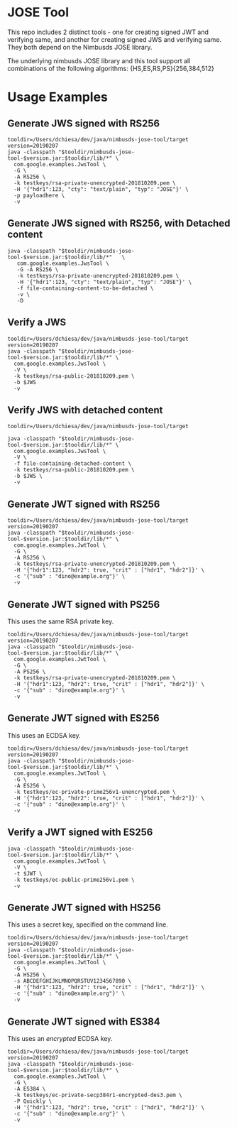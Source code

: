# JOSE Tool

This repo includes 2 distinct tools - one for creating signed
JWT and verifying same, and another for creating signed JWS
and verifying same. They both depend on the Nimbusds JOSE
library.

The underlying nimbusds JOSE library and this tool support all combinations of the following algorithms:
{HS,ES,RS,PS}{256,384,512}

# Usage Examples

## Generate JWS signed with RS256

```
tooldir=/Users/dchiesa/dev/java/nimbusds-jose-tool/target
version=20190207
java -classpath "$tooldir/nimbusds-jose-tool-$version.jar:$tooldir/lib/*" \
  com.google.examples.JwsTool \
  -G \
  -A RS256 \
  -k testkeys/rsa-private-unencrypted-201810209.pem \
  -H '{"hdr1":123, "cty": "text/plain", "typ": "JOSE"}' \
  -p payloadhere \
  -v
```

## Generate JWS signed with RS256, with Detached content

```
java -classpath "$tooldir/nimbusds-jose-tool-$version.jar:$tooldir/lib/*"   \
   com.google.examples.JwsTool \
   -G -A RS256 \
   -k testkeys/rsa-private-unencrypted-201810209.pem \
   -H '{"hdr1":123, "cty": "text/plain", "typ": "JOSE"}' \
   -f file-containing-content-to-be-detached \
   -v \
   -D
```

## Verify a JWS

```
tooldir=/Users/dchiesa/dev/java/nimbusds-jose-tool/target
version=20190207
java -classpath "$tooldir/nimbusds-jose-tool-$version.jar:$tooldir/lib/*" \
  com.google.examples.JwsTool \
  -V \
  -k testkeys/rsa-public-201810209.pem \
  -b $JWS
  -v
```

## Verify JWS with detached content

```
tooldir=/Users/dchiesa/dev/java/nimbusds-jose-tool/target

java -classpath "$tooldir/nimbusds-jose-tool-$version.jar:$tooldir/lib/*" \
  com.google.examples.JwsTool \
  -V \
  -f file-containing-detached-content \
  -k testkeys/rsa-public-201810209.pem \
  -b $JWS \
  -v
```

## Generate JWT signed with RS256

```
tooldir=/Users/dchiesa/dev/java/nimbusds-jose-tool/target
version=20190207
java -classpath "$tooldir/nimbusds-jose-tool-$version.jar:$tooldir/lib/*" \
  com.google.examples.JwtTool \
  -G \
  -A RS256 \
  -k testkeys/rsa-private-unencrypted-201810209.pem \
  -H '{"hdr1":123, "hdr2": true, "crit" : ["hdr1", "hdr2"]}' \
  -c '{"sub" : "dino@example.org"}' \
  -v
```

## Generate JWT signed with PS256

This uses the same RSA private key.

```
tooldir=/Users/dchiesa/dev/java/nimbusds-jose-tool/target
version=20190207
java -classpath "$tooldir/nimbusds-jose-tool-$version.jar:$tooldir/lib/*" \
  com.google.examples.JwtTool \
  -G \
  -A PS256 \
  -k testkeys/rsa-private-unencrypted-201810209.pem \
  -H '{"hdr1":123, "hdr2": true, "crit" : ["hdr1", "hdr2"]}' \
  -c '{"sub" : "dino@example.org"}' \
  -v
```


## Generate JWT signed with ES256

This uses an ECDSA key.

```
tooldir=/Users/dchiesa/dev/java/nimbusds-jose-tool/target
version=20190207
java -classpath "$tooldir/nimbusds-jose-tool-$version.jar:$tooldir/lib/*" \
  com.google.examples.JwtTool \
  -G \
  -A ES256 \
  -k testkeys/ec-private-prime256v1-unencrypted.pem \
  -H '{"hdr1":123, "hdr2": true, "crit" : ["hdr1", "hdr2"]}' \
  -c '{"sub" : "dino@example.org"}' \
  -v
```

## Verify a JWT signed with ES256

```
java -classpath "$tooldir/nimbusds-jose-tool-$version.jar:$tooldir/lib/*" \
  com.google.examples.JwtTool \
  -V \
  -t $JWT \
  -k testkeys/ec-public-prime256v1.pem \
  -v
```

## Generate JWT signed with HS256

This uses a secret key, specified on the command line.

```
tooldir=/Users/dchiesa/dev/java/nimbusds-jose-tool/target
version=20190207
java -classpath "$tooldir/nimbusds-jose-tool-$version.jar:$tooldir/lib/*" \
  com.google.examples.JwtTool \
  -G \
  -A HS256 \
  -s ABCDEFGHIJKLMNOPQRSTUV1234567890 \
  -H '{"hdr1":123, "hdr2": true, "crit" : ["hdr1", "hdr2"]}' \
  -c '{"sub" : "dino@example.org"}' \
  -v
```

## Generate JWT signed with ES384

This uses an _encrypted_ ECDSA key.

```
tooldir=/Users/dchiesa/dev/java/nimbusds-jose-tool/target
version=20190207
java -classpath "$tooldir/nimbusds-jose-tool-$version.jar:$tooldir/lib/*" \
  com.google.examples.JwtTool \
  -G \
  -A ES384 \
  -k testkeys/ec-private-secp384r1-encrypted-des3.pem \
  -P Quickly \
  -H '{"hdr1":123, "hdr2": true, "crit" : ["hdr1", "hdr2"]}' \
  -c '{"sub" : "dino@example.org"}' \
  -v
```
